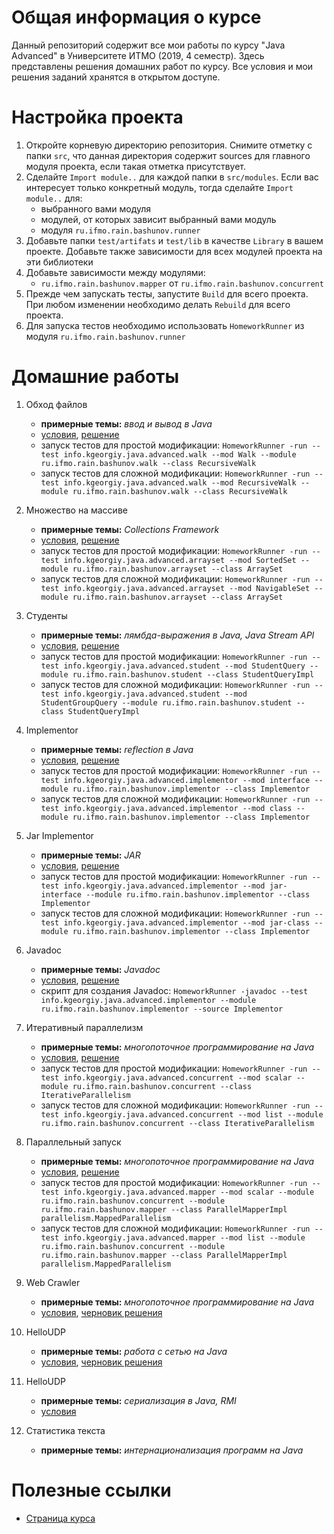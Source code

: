 # Общая информация о курсе

Данный репозиторий содержит все мои работы по курсу "Java Advanced" в Университете ИТМО (2019, 4 семестр). Здесь представлены решения домашних работ по курсу. Все условия и мои решения заданий хранятся в открытом доступе.

# Настройка проекта

1. Откройте корневую директорию репозитория. Снимите отметку с папки `src`, что данная директория содержит sources для главного модуля проекта, если такая отметка присутствует.
2. Сделайте `Import module..` для каждой папки в `src/modules`. Если вас интересует только конкретный модуль, тогда сделайте `Import module..` для:
   * выбранного вами модуля
   * модулей, от которых зависит выбранный вами модуль
   * модуля `ru.ifmo.rain.bashunov.runner`
3. Добавьте папки `test/artifats` и `test/lib` в качестве `Library` в вашем проекте. Добавьте также зависимости для всех модулей проекта на эти библиотеки
4. Добавьте зависимости между модулями:
   * `ru.ifmo.rain.bashunov.mapper` от `ru.ifmo.rain.bashunov.concurrent`
5. Прежде чем запускать тесты, запустите `Build` для всего проекта. При любом изменении необходимо делать `Rebuild` для всего проекта.
6. Для запуска тестов необходимо использовать `HomeworkRunner` из модуля `ru.ifmo.rain.bashunov.runner`

# Домашние работы

1. Обход файлов

   * **примерные темы:** _ввод и вывод в Java_
   * [условия](https://github.com/cannor147/itmo-java/tree/master/src/modules/ru.ifmo.rain.bashunov.walk/tasks.pdf), [решение](https://github.com/cannor147/itmo-java/tree/master/src/modules/ru.ifmo.rain.bashunov.walk)
   * запуск тестов для простой модификации:
     `HomeworkRunner -run --test info.kgeorgiy.java.advanced.walk --mod Walk --module ru.ifmo.rain.bashunov.walk --class RecursiveWalk`
   * запуск тестов для сложной модификации:
     `HomeworkRunner -run --test info.kgeorgiy.java.advanced.walk --mod RecursiveWalk --module ru.ifmo.rain.bashunov.walk --class RecursiveWalk`

2. Множество на массиве

   * **примерные темы:** _Collections Framework_
   * [условия](https://github.com/cannor147/itmo-java/tree/master/src/modules/ru.ifmo.rain.bashunov.arrayset/tasks.pdf), [решение](https://github.com/cannor147/itmo-java/tree/master/src/modules/ru.ifmo.rain.bashunov.arrayset)
   * запуск тестов для простой модификации:
     `HomeworkRunner -run --test info.kgeorgiy.java.advanced.arrayset --mod SortedSet --module ru.ifmo.rain.bashunov.arrayset --class ArraySet`
   * запуск тестов для сложной модификации:
     `HomeworkRunner -run --test info.kgeorgiy.java.advanced.arrayset --mod NavigableSet --module ru.ifmo.rain.bashunov.arrayset --class ArraySet`

3. Студенты

   * **примерные темы:** _лямбда-выражения в Java, Java Stream API_
   * [условия](https://github.com/cannor147/itmo-java/tree/master/src/modules/ru.ifmo.rain.bashunov.student/tasks.pdf), [решение](https://github.com/cannor147/itmo-java/tree/master/src/modules/ru.ifmo.rain.bashunov.student)
   * запуск тестов для простой модификации:
     `HomeworkRunner -run --test info.kgeorgiy.java.advanced.student --mod StudentQuery --module ru.ifmo.rain.bashunov.student --class StudentQueryImpl`
   * запуск тестов для сложной модификации:
     `HomeworkRunner -run --test info.kgeorgiy.java.advanced.student --mod StudentGroupQuery --module ru.ifmo.rain.bashunov.student --class StudentQueryImpl`

4. Implementor

   * **примерные темы:** _reflection в Java_
   * [условия](https://github.com/cannor147/itmo-java/tree/master/src/modules/ru.ifmo.rain.bashunov.implementor/tasks.pdf), [решение](https://github.com/cannor147/itmo-java/tree/master/src/modules/ru.ifmo.rain.bashunov.implementor)
   * запуск тестов для простой модификации:
     `HomeworkRunner -run --test info.kgeorgiy.java.advanced.implementor --mod interface --module ru.ifmo.rain.bashunov.implementor --class Implementor`
   * запуск тестов для сложной модификации:
     `HomeworkRunner -run --test info.kgeorgiy.java.advanced.implementor --mod class --module ru.ifmo.rain.bashunov.implementor --class Implementor`

5. Jar Implementor

   * **примерные темы:** _JAR_
   * [условия](https://github.com/cannor147/itmo-java/tree/master/src/modules/ru.ifmo.rain.bashunov.implementor/tasks.pdf), [решение](https://github.com/cannor147/itmo-java/tree/master/src/modules/ru.ifmo.rain.bashunov.implementor)
   * запуск тестов для простой модификации:
     `HomeworkRunner -run --test info.kgeorgiy.java.advanced.implementor --mod jar-interface --module ru.ifmo.rain.bashunov.implementor --class Implementor`
   * запуск тестов для сложной модификации:
     `HomeworkRunner -run --test info.kgeorgiy.java.advanced.implementor --mod jar-class --module ru.ifmo.rain.bashunov.implementor --class Implementor`

6. Javadoc

   * **примерные темы:** _Javadoc_
   * [условия](https://github.com/cannor147/itmo-java/tree/master/src/modules/ru.ifmo.rain.bashunov.implementor/tasks.pdf), [решение](https://github.com/cannor147/itmo-java/tree/master/src/modules/ru.ifmo.rain.bashunov.implementor)
   * скрипт для создания Javadoc:
     `HomeworkRunner -javadoc --test info.kgeorgiy.java.advanced.implementor --module ru.ifmo.rain.bashunov.implementor --source Implementor`

7. Итеративный параллелизм

   * **примерные темы:** _многопоточное программирование на Java_
   * [условия](https://github.com/cannor147/itmo-java/tree/master/src/modules/ru.ifmo.rain.bashunov.concurrent/tasks.pdf), [решение](https://github.com/cannor147/itmo-java/tree/master/src/modules/ru.ifmo.rain.bashunov.concurrent)
   * запуск тестов для простой модификации:
     `HomeworkRunner -run --test info.kgeorgiy.java.advanced.concurrent --mod scalar --module ru.ifmo.rain.bashunov.concurrent --class IterativeParallelism`
   * запуск тестов для сложной модификации:
     `HomeworkRunner -run --test info.kgeorgiy.java.advanced.concurrent --mod list --module ru.ifmo.rain.bashunov.concurrent --class IterativeParallelism`

8. Параллельный запуск

   * **примерные темы:** _многопоточное программирование на Java_
   * [условия](https://github.com/cannor147/itmo-java/tree/master/src/modules/ru.ifmo.rain.bashunov.mapper/tasks.pdf), [решение](https://github.com/cannor147/itmo-java/tree/master/src/modules/ru.ifmo.rain.bashunov.mapper)
   * запуск тестов для простой модификации:
     `HomeworkRunner -run --test info.kgeorgiy.java.advanced.mapper --mod scalar --module ru.ifmo.rain.bashunov.concurrent --module ru.ifmo.rain.bashunov.mapper --class ParallelMapperImpl parallelism.MappedParallelism`
   * запуск тестов для сложной модификации:
     `HomeworkRunner -run --test info.kgeorgiy.java.advanced.mapper --mod list --module ru.ifmo.rain.bashunov.concurrent --module ru.ifmo.rain.bashunov.mapper --class ParallelMapperImpl parallelism.MappedParallelism`

9. Web Crawler

   * **примерные темы:** _многопоточное программирование на Java_
   * [условия](https://github.com/cannor147/itmo-java/tree/master/src/modules/ru.ifmo.rain.bashunov.crawler/tasks.pdf), [черновик решения](https://github.com/cannor147/itmo-java/tree/master/src/modules/ru.ifmo.rain.bashunov.crawler)

10. HelloUDP

    * **примерные темы:** _работа с сетью на Java_
    * [условия](https://github.com/cannor147/itmo-java/tree/master/src/modules/ru.ifmo.rain.bashunov.hello/tasks.pdf), [черновик решения](https://github.com/cannor147/itmo-java/tree/master/src/modules/ru.ifmo.rain.bashunov.hello)

11. HelloUDP

    * **примерные темы:** _сериализация в Java, RMI_
    * [условия](https://github.com/cannor147/itmo-java/tree/master/src/modules/ru.ifmo.rain.bashunov.bank/tasks.pdf)

12. Статистика текста

    * **примерные темы:** _интернационализация программ на Java_


# Полезные ссылки

* [Страница курса](http://www.kgeorgiy.info/courses/java-advanced/)
